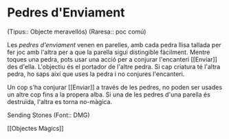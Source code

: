 # Pedres d'Enviament

(Tipus:: Objecte meravellós) (Raresa:: poc comú)

Les *pedres d'enviament* venen en parelles, amb cada pedra llisa tallada per fer joc amb l'altra per a que la parella sigui distingible fàcilment. Mentre toques una pedra, pots usar una acció per a conjurar l'encanteri [[Enviar]] des d'ella. L'objectiu és el portador de l'altre pedra. Si cap criatura té l'altra pedra, ho saps així que uses la pedra i no conjures l'encanteri.

Un cop s'ha conjurar [[Enviar]] a través de les pedres, no poden ser usades un altre cop fins a la propera alba. Si una de les pedres d'una parella és destruïda, l'altra es torna no-màgica.

Sending Stones (Font:: DMG)

[[Objectes Màgics]]